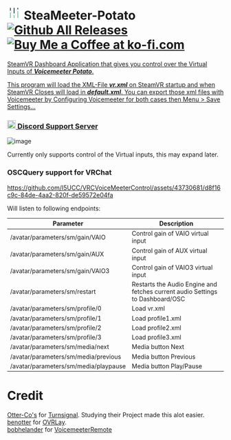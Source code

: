 # <img src="https://github.com/I5UCC/SVRVoicemeeter/blob/a73c7b4a7f7addffda46029e3589eb86446cb393/Assets/_Res/icon_40x40.png" width="32" height="32"> SteaMeeter-Potato [![Github All Releases](https://img.shields.io/github/downloads/i5ucc/Steameeter/total.svg)](https://github.com/I5UCC/Steameeter/releases/latest) <a href='https://ko-fi.com/i5ucc' target='_blank'><img height='35' style='border:0px;height:25px;' src='https://az743702.vo.msecnd.net/cdn/kofi3.png?v=0' border='0' alt='Buy Me a Coffee at ko-fi.com' />
SteamVR Dashboard Application that gives you control over the Virtual Inputs of ***Voicemeeter Potato***.

This program will load the XML-File ***vr.xml*** on SteamVR startup and when SteamVR Closes will load in ***default.xml***. You can export those xml files with Voicemeeter by Configuring Voicemeeter for both cases then Menu > Save Settings...

### [<img src="https://assets-global.website-files.com/6257adef93867e50d84d30e2/636e0a6ca814282eca7172c6_icon_clyde_white_RGB.svg"  width="20" height="20"> Discord Support Server](https://discord.gg/rqcWHje3hn)

![image](https://github.com/I5UCC/Steameeter-Potato/assets/43730681/75ee2ec5-ae64-42d2-a4a1-2f275b9d7581)

Currently only supports control of the Virtual inputs, this may expand later.

### OSCQuery support for VRChat

https://github.com/I5UCC/VRCVoiceMeeterControl/assets/43730681/d8f16c9c-84de-4aa2-820f-de59572e04fa

Will listen to following endpoints:

| Parameter      | Description |
| -------------- | --------------- |
| /avatar/parameters/sm/gain/VAIO | Control gain of VAIO virtual input |
| /avatar/parameters/sm/gain/AUX | Control gain of AUX virtual input |
| /avatar/parameters/sm/gain/VAIO3 | Control gain of VAIO3 virtual input |
| /avatar/parameters/sm/restart | Restarts the Audio Engine and fetches current audio Settings to Dashboard/OSC |
| /avatar/parameters/sm/profile/0  | Load vr.xml |
| /avatar/parameters/sm/profile/1 | Load profile1.xml |
| /avatar/parameters/sm/profile/2 | Load profile2.xml |
| /avatar/parameters/sm/profile/3 | Load profile3.xml |
| /avatar/parameters/sm/media/next | Media button Next |
| /avatar/parameters/sm/media/previous  | Media button Previous |
| /avatar/parameters/sm/media/playpause  | Media button Play/Pause |

# Credit
[Otter-Co's](https://github.com/Otter-Co) for [Turnsignal](https://github.com/Otter-Co/TurnSignal). Studying their Project made this alot easier. </br>
[benotter](https://github.com/benotter) for [OVRLay](https://github.com/benotter/OVRLay).</br>
[bobhelander](https://github.com/bobhelander) for [VoicemeeterRemote](https://github.com/bobhelander/VoicemeeterRemote)
